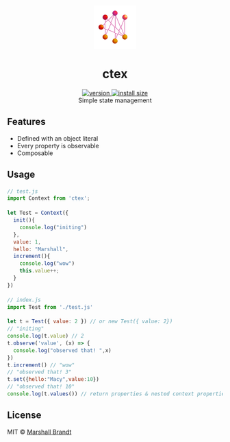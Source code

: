 <div align="center">
  <img src="https://github.com/marshallcb/ctex/raw/main/ctex.png" alt="ctex" width="100" />
</div>

<h1 align="center">ctex</h1>
<div align="center">
  <a href="https://npmjs.org/package/ctex">
    <img src="https://badgen.now.sh/npm/v/ctex" alt="version" />
  </a>
  <a href="https://bundlephobia.com/result?p=ctex">
    <img src="https://img.badgesize.io/MarshallCB/ctex/main/min.js?compression=brotli" alt="install size" />
  </a>
</div>

<div align="center">Simple state management</div>

## Features
- Defined with an object literal
- Every property is observable
- Composable

## Usage
```js
// test.js
import Context from 'ctex';

let Test = Context({
  init(){
    console.log("initing")
  },
  value: 1,
  hello: "Marshall",
  increment(){
    console.log("wow")
    this.value++;
  }
})

// index.js
import Test from './test.js'

let t = Test({ value: 2 }) // or new Test({ value: 2})
// "initing"
console.log(t.value) // 2
t.observe('value', (x) => {
  console.log("observed that! ",x)
})
t.increment() // "wow"
// "observed that! 3"
t.set({hello:"Macy",value:10})
// "observed that! 10"
console.log(t.values()) // return properties & nested context properties in object form
```

## License

MIT © [Marshall Brandt](https://m4r.sh)
